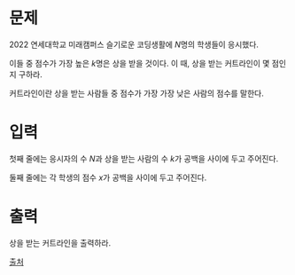 # 문제

2022 연세대학교 미래캠퍼스 슬기로운 코딩생활에 $N$명의 학생들이 응시했다.

이들 중 점수가 가장 높은 $k$명은 상을 받을 것이다. 이 때, 상을 받는 커트라인이 몇 점인지 구하라.

커트라인이란 상을 받는 사람들 중 점수가 가장 가장 낮은 사람의 점수를 말한다.

# 입력

첫째 줄에는 응시자의 수 $N$과 상을 받는 사람의 수 $k$가 공백을 사이에 두고 주어진다.

둘째 줄에는 각 학생의 점수 $x$가 공백을 사이에 두고 주어진다.

# 출력

상을 받는 커트라인을 출력하라.

[출처](https://www.acmicpc.net/problem/25305)
